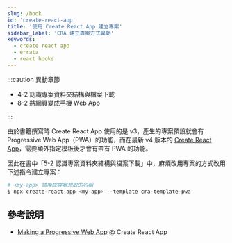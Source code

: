 ```yaml
---
slug: /book
id: 'create-react-app'
title: '使用 Create React App 建立專案'
sidebar_label: 'CRA 建立專案方式異動'
keywords:
  - create react app
  - errata
  - react hooks
---
```


:::caution 異動章節

- 4-2 認識專案資料夾結構與檔案下載
- 8-2 將網頁變成手機 Web App

:::

由於書籍撰寫時 Create React App 使用的是 v3，產生的專案預設就會有 Progressive Web App（PWA）的功能，而在最新 v4 版本的 [Create React App](https://github.com/facebook/create-react-app)，需要額外指定模板後才會有帶有 PWA 的功能。

因此在書中「5-2 認識專案資料夾結構與檔案下載」中，麻煩改用專案的方式改用下述指令建立專案：

```bash
# <my-app> 請換成專案想取的名稱
$ npx create-react-app <my-app> --template cra-template-pwa
```

## 參考說明

- [Making a Progressive Web App](https://create-react-app.dev/docs/making-a-progressive-web-app/) @ Create React App
